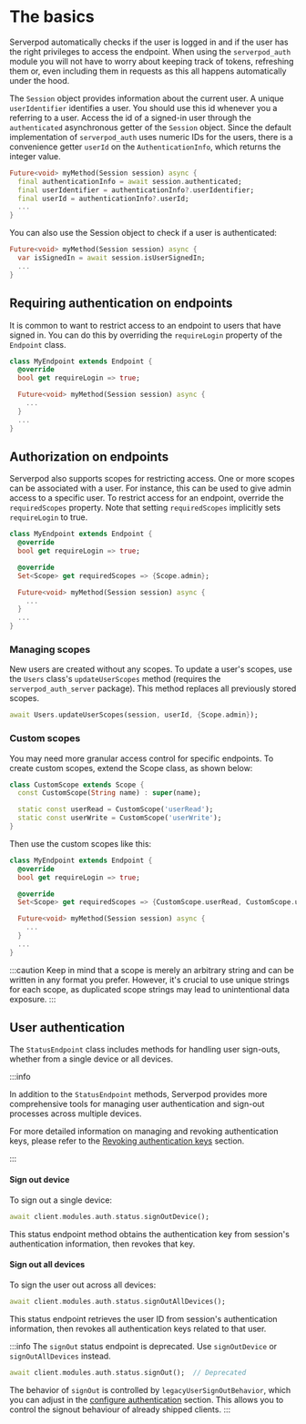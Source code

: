 # The basics

Serverpod automatically checks if the user is logged in and if the user has the right privileges to access the endpoint. When using the `serverpod_auth` module you will not have to worry about keeping track of tokens, refreshing them or, even including them in requests as this all happens automatically under the hood.

The `Session` object provides information about the current user. A unique `userIdentifier` identifies a user. You should use this id whenever you a referring to a user. Access the id of a signed-in user through the `authenticated` asynchronous getter of the `Session` object. Since the default implementation of `serverpod_auth` uses numeric IDs for the users, there is a convenience getter `userId` on the `AuthenticationInfo`, which returns the integer value.

```dart
Future<void> myMethod(Session session) async {
  final authenticationInfo = await session.authenticated;
  final userIdentifier = authenticationInfo?.userIdentifier;
  final userId = authenticationInfo?.userId;
  ...
}
```

You can also use the Session object to check if a user is authenticated:

```dart
Future<void> myMethod(Session session) async {
  var isSignedIn = await session.isUserSignedIn;
  ...
}
```

## Requiring authentication on endpoints

It is common to want to restrict access to an endpoint to users that have signed in. You can do this by overriding the `requireLogin` property of the `Endpoint` class.

```dart
class MyEndpoint extends Endpoint {
  @override
  bool get requireLogin => true;

  Future<void> myMethod(Session session) async {
    ...
  }
  ...
}
```

## Authorization on endpoints

Serverpod also supports scopes for restricting access. One or more scopes can be associated with a user. For instance, this can be used to give admin access to a specific user. To restrict access for an endpoint, override the `requiredScopes` property. Note that setting `requiredScopes` implicitly sets `requireLogin` to true.

```dart
class MyEndpoint extends Endpoint {
  @override
  bool get requireLogin => true;

  @override
  Set<Scope> get requiredScopes => {Scope.admin};

  Future<void> myMethod(Session session) async {
    ...
  }
  ...
}
```

### Managing scopes

New users are created without any scopes. To update a user's scopes, use the `Users` class's `updateUserScopes` method (requires the `serverpod_auth_server` package). This method replaces all previously stored scopes.

```dart
await Users.updateUserScopes(session, userId, {Scope.admin});
```

### Custom scopes

You may need more granular access control for specific endpoints. To create custom scopes, extend the Scope class, as shown below:

```dart
class CustomScope extends Scope {
  const CustomScope(String name) : super(name);

  static const userRead = CustomScope('userRead');
  static const userWrite = CustomScope('userWrite');
}
```

Then use the custom scopes like this:

```dart
class MyEndpoint extends Endpoint {
  @override
  bool get requireLogin => true;

  @override
  Set<Scope> get requiredScopes => {CustomScope.userRead, CustomScope.userWrite};

  Future<void> myMethod(Session session) async {
    ...
  }
  ...
}
```

:::caution
Keep in mind that a scope is merely an arbitrary string and can be written in any format you prefer. However, it's crucial to use unique strings for each scope, as duplicated scope strings may lead to unintentional data exposure.
:::

## User authentication

The `StatusEndpoint` class includes methods for handling user sign-outs, whether from a single device or all devices.

:::info

In addition to the `StatusEndpoint` methods, Serverpod provides more comprehensive tools for managing user authentication and sign-out processes across multiple devices.

For more detailed information on managing and revoking authentication keys, please refer to the [Revoking authentication keys](providers/custom-providers#revoking-authentication-keys) section.

:::

#### Sign out device

To sign out a single device:

```dart
await client.modules.auth.status.signOutDevice();
```

This status endpoint method obtains the authentication key from session's authentication information, then revokes that key.

#### Sign out all devices

To sign the user out across all devices:

```dart
await client.modules.auth.status.signOutAllDevices();
```

This status endpoint retrieves the user ID from session's authentication information, then revokes all authentication keys related to that user.

:::info
The `signOut` status endpoint is deprecated. Use `signOutDevice` or `signOutAllDevices` instead.

```dart
await client.modules.auth.status.signOut();  // Deprecated
```

The behavior of `signOut` is controlled by `legacyUserSignOutBehavior`, which you can adjust in the [configure authentication](setup#configure-authentication) section. This allows you to control the signout behaviour of already shipped clients.
:::
